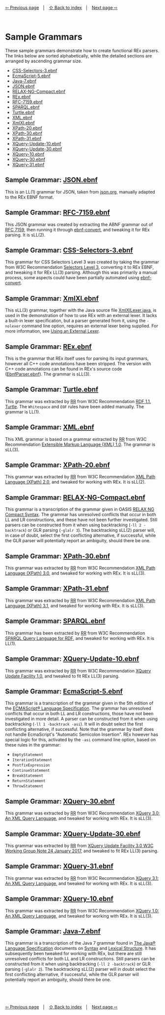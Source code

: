 <link rel="stylesheet" href="../markdown.css">

[⇦ Previous page](../grammar-tools.md) &nbsp;&nbsp;│&nbsp;&nbsp; [⇧ Back to index](../../README.md#-rex-parser-generator) &nbsp;&nbsp;│&nbsp;&nbsp; [Next page ⇨ ](../history.md)

&nbsp;
# Sample Grammars

These sample grammars demonstrate how to create functional REx parsers. The links below are sorted alphabetically, while the detailed sections are arranged by ascending grammar size.

 - [CSS-Selectors-3.ebnf](#sample-grammar-css-selectors-3ebnf)
 - [EcmaScript-5.ebnf](#sample-grammar-ecmascript-5ebnf)
 - [Java-7.ebnf](#sample-grammar-java-7ebnf)
 - [JSON.ebnf](#sample-grammar-jsonebnf)
 - [RELAX-NG-Compact.ebnf](#sample-grammar-relax-ng-compactebnf)
 - [REx.ebnf](#sample-grammar-rexebnf)
 - [RFC-7159.ebnf](#sample-grammar-rfc-7159ebnf)
 - [SPARQL.ebnf](#sample-grammar-sparqlebnf)
 - [Turtle.ebnf](#sample-grammar-turtleebnf)
 - [XML.ebnf](#sample-grammar-xmlebnf)
 - [XmlXl.ebnf](#sample-grammar-xmlxlebnf)
 - [XPath-20.ebnf](#sample-grammar-xpath-20ebnf)
 - [XPath-30.ebnf](#sample-grammar-xpath-30ebnf)
 - [XPath-31.ebnf](#sample-grammar-xpath-31ebnf)
 - [XQuery-Update-10.ebnf](#sample-grammar-xquery-update-10ebnf)
 - [XQuery-Update-30.ebnf](#sample-grammar-xquery-update-30ebnf)
 - [XQuery-10.ebnf](#sample-grammar-xquery-10ebnf)
 - [XQuery-30.ebnf](#sample-grammar-xquery-30ebnf)
 - [XQuery-31.ebnf](#sample-grammar-xquery-31ebnf)

## Sample Grammar: [JSON.ebnf](JSON.ebnf)

This is an LL(1) grammar for JSON, taken from [json.org](https://www.json.org/), manually adapted to the REx EBNF format.

## Sample Grammar: [RFC-7159.ebnf](RFC-7159.ebnf)

This JSON grammar was created by extracting the ABNF grammar out of [RFC 7159](https://datatracker.ietf.org/doc/html/rfc7159), then running it through [ebnf-convert][ebnf-convert], and tweaking it for REx parsing. It is sLL(2).

## Sample Grammar: [CSS-Selectors-3.ebnf](CSS-Selectors-3.ebnf)

This grammar for CSS Selectors Level 3 was created by taking the grammar from W3C Recommendation [Selectors Level 3](https://www.w3.org/TR/selectors-3/#grammar), converting it to REx EBNF, and tweaking it for REx LL(3) parsing. Although this was primarily a manual process, some aspects could have been partially automated using [ebnf-convert][ebnf-convert].

## Sample Grammar: [XmlXl.ebnf](XmlXl.ebnf)

This sLL(3) grammar, together with the Java source file [XmlXlLexer.java](XmlXlLexer.java), is used in the demonstration of how to use REx with an external lexer. It lacks a built-in lexer specification, but a parser generated from it, using the `-nolexer` command line option, requires an external lexer being supplied. For more information, see [Using an External Lexer](../using-an-external-lexer.md).

## Sample Grammar: [REx.ebnf](REx.ebnf)

This is the grammar that REx itself uses for parsing its input grammars, however all C++ code annotations have been stripped. The version with C++ code annotations can be found in REx's source code ([EbnfParser.ebnf](../../rex/src/parser/EbnfParser.ebnf)). The grammar is sLL(3).

## Sample Grammar: [Turtle.ebnf](Turtle.ebnf)

This grammar was extracted by [RR][rr] from W3C Recommendation [RDF 1.1. Turtle](https://www.w3.org/TR/2014/REC-turtle-20140225/). The `Whitespace` and `EOF` rules have been added manually. The grammar is LL(1).

## Sample Grammar: [XML.ebnf](XML.ebnf)

This XML grammar is based on a grammar extracted by [RR][rr] from W3C Recommendation [Extensible Markup Language (XML) 1.0](https://www.w3.org/TR/xml/). The grammar is sLL(3).
 
## Sample Grammar: [XPath-20.ebnf](XPath-20.ebnf)

This grammar was extracted by [RR][rr] from W3C Recommendation [XML Path Language (XPath) 2.0](https://www.w3.org/TR/2010/REC-xpath20-20101214/), and tweaked for working with REx. It is sLL(2).

## Sample Grammar: [RELAX-NG-Compact.ebnf](RELAX-NG-Compact.ebnf)

This grammar is a transcription of the grammar given in OASIS [RELAX NG Compact Syntax](https://relaxng.org/compact-20021121.html). The grammar has unresolved conflicts that occur in both LL and LR constructions, and these have not been further investigated. Still parsers can be constructed from it when using backtracking (`-ll 2 -backtrack`) or GLR parsing (`-glalr 3`). The backtracking sLL(2) parser will, in case of doubt, select the first conflicting alternative, if successful, while the GLR parser will potentially report an ambiguity, should there be one.

## Sample Grammar: [XPath-30.ebnf](XPath-30.ebnf)

This grammar was extracted by [RR][rr] from W3C Recommendation [XML Path Language (XPath) 3.0](https://www.w3.org/TR/2014/REC-xpath-30-20140408/), and tweaked for working with REx. It is sLL(3).

## Sample Grammar: [XPath-31.ebnf](XPath-31.ebnf)

This grammar was extracted by [RR][rr] from W3C Recommendation [XML Path Language (XPath) 3.1](https://www.w3.org/TR/2017/REC-xpath-31-20170321/), and tweaked for working with REx. It is sLL(3).

## Sample Grammar: [SPARQL.ebnf](SPARQL.ebnf)

This grammar has been extracted by [RR][rr] from W3C Recommendation [SPARQL Query Language for RDF](https://www.w3.org/TR/2008/REC-rdf-sparql-query-20080115/), and tweaked for working with REx. It is LL(1).

## Sample Grammar: [XQuery-Update-10.ebnf](XQuery-Update-10.ebnf)

This grammar was extracted by [RR][rr] from W3C Recommendation [XQuery Update Facility 1.0](https://www.w3.org/TR/2011/REC-xquery-update-10-20110317/), and tweaked to fit REx LL(3) parsing. 

## Sample Grammar: [EcmaScript-5.ebnf](EcmaScript-5.ebnf)

This grammar is a transcription of the grammar given in the 5th edition of the [ECMAScript® Language Specification](https://ecma-international.org/wp-content/uploads/ECMA-262_5th_edition_december_2009.pdf). The grammar has unresolved conflicts that occur in both LL and LR constructions, those have not been investigated in more detail. A parser can be constructed from it when using backtracking (`-ll 1 -backtrack -asi`). It will in doubt select the first conflicting alternative, if successful. Note that the grammar by itself does not handle EcmaScript's "Automatic Semicolon Insertion". REx however has special logic for this, activated by the `-asi` command line option, based on these rules in the grammar:

 - `EmptyStatement`
 - `IterationStatement`
 - `PostfixExpression`
 - `ContinueStatement`
 - `BreakStatement`
 - `ReturnStatement`
 - `ThrowStatement`

## Sample Grammar: [XQuery-30.ebnf](XQuery-30.ebnf)

This grammar was extracted by [RR][rr] from W3C Recommendation [XQuery 3.0: An XML Query Language](https://www.w3.org/TR/2014/REC-xquery-30-20140408/), and tweaked for working with REx. It is sLL(3).

## Sample Grammar: [XQuery-Update-30.ebnf](XQuery-Update-30.ebnf)

This grammar was extracted by [RR][rr] from [XQuery Update Facility 3.0
W3C Working Group Note 24 January 2017](https://www.w3.org/TR/2017/NOTE-xquery-update-30-20170124/), and tweaked to fit REx LL(3) parsing.

## Sample Grammar: [XQuery-31.ebnf](XQuery-31.ebnf)

This grammar was extracted by [RR][rr] from W3C Recommendation [XQuery 3.1: An XML Query Language](https://www.w3.org/TR/2017/REC-xquery-31-20170321/), and tweaked for working with REx. It is sLL(3).

## Sample Grammar: [XQuery-10.ebnf](XQuery-10.ebnf)

This grammar was extracted by [RR][rr] from W3C Recommendation [XQuery 1.0: An XML Query Language](https://www.w3.org/TR/2010/REC-xquery-20101214/), and tweaked for working with REx. It is sLL(3).

## Sample Grammar: [Java-7.ebnf](Java-7.ebnf)

This grammar is a transcription of the Java 7 grammar found in [The Java® Language Specification](https://docs.oracle.com/javase/specs/jls/se7/html/) documents on [Syntax](https://docs.oracle.com/javase/specs/jls/se7/html/jls-18.html) and [Lexical Structure](https://docs.oracle.com/javase/specs/jls/se7/html/jls-3.html). It has subsequently been tweaked for working with REx, but there are still unresolved conflicts for both LL and LR constructions. Still parsers can be constructed from it when using backtracking (`-ll 2 -backtrack`) or GLR parsing (`-glalr 2`). The backtracking sLL(2) parser will in doubt select the first conflicting alternative, if successful, while the GLR parser will potentially report an ambiguity, should there be one.

&nbsp;
---
[⇦ Previous page](../grammar-tools.md) &nbsp;&nbsp;│&nbsp;&nbsp; [⇧ Back to index](../../README.md#-rex-parser-generator) &nbsp;&nbsp;│&nbsp;&nbsp; [Next page ⇨ ](../history.md)

[ebnf-convert]: https://github.com/GuntherRademacher/ebnf-convert
[rr]: https://github.com/GuntherRademacher/rr